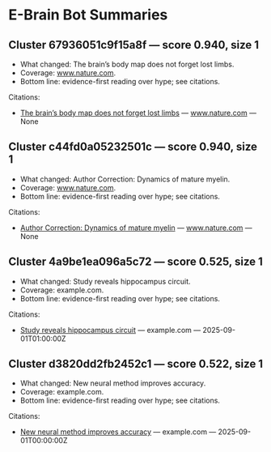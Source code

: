 # E-Brain Bot Summaries


## Cluster 67936051c9f15a8f — score 0.940, size 1
- What changed: The brain’s body map does not forget lost limbs.
- Coverage: www.nature.com.
- Bottom line: evidence-first reading over hype; see citations.

Citations:
- [The brain’s body map does not forget lost limbs](https://www.nature.com/articles/s41593-025-02051-9) — www.nature.com — None

## Cluster c44fd0a05232501c — score 0.940, size 1
- What changed: Author Correction: Dynamics of mature myelin.
- Coverage: www.nature.com.
- Bottom line: evidence-first reading over hype; see citations.

Citations:
- [Author Correction: Dynamics of mature myelin](https://www.nature.com/articles/s41593-025-02061-7) — www.nature.com — None

## Cluster 4a9be1ea096a5c72 — score 0.525, size 1
- What changed: Study reveals hippocampus circuit.
- Coverage: example.com.
- Bottom line: evidence-first reading over hype; see citations.

Citations:
- [Study reveals hippocampus circuit](https://example.com/articles/hippocampus-circuit) — example.com — 2025-09-01T01:00:00Z

## Cluster d3820dd2fb2452c1 — score 0.522, size 1
- What changed: New neural method improves accuracy.
- Coverage: example.com.
- Bottom line: evidence-first reading over hype; see citations.

Citations:
- [New neural method improves accuracy](https://example.com/articles/nn-accuracy) — example.com — 2025-09-01T00:00:00Z